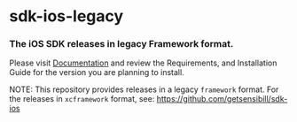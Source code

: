 # sdk-ios-legacy
### The iOS SDK releases in legacy Framework format.

Please visit [Documentation](https://sensibill.github.io/spend-manager-docs/) and review the Requirements, and Installation Guide for the version you are planning to install.

NOTE: This repository provides releases in a legacy `framework` format. For the releases in `xcframework` format, see: https://github.com/getsensibill/sdk-ios

